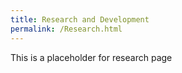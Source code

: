 ```yaml
---
title: Research and Development
permalink: /Research.html
---
```


This is a placeholder for research page
